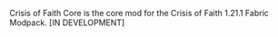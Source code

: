 Crisis of Faith Core is the core mod for the Crisis of Faith 1.21.1 Fabric Modpack. [IN DEVELOPMENT]
